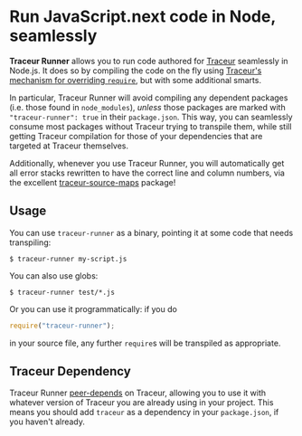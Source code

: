 # Run JavaScript.next code in Node, seamlessly

**Traceur Runner** allows you to run code authored for [Traceur](https://www.npmjs.com/package/traceur) seamlessly in Node.js. It does so by compiling the code on the fly using [Traceur's mechanism for overriding `require`](https://github.com/google/traceur-compiler/wiki/Using-Traceur-with-Node.js), but with some additional smarts.

In particular, Traceur Runner will avoid compiling any dependent packages (i.e. those found in `node_modules`), *unless* those packages are marked with `"traceur-runner": true` in their `package.json`. This way, you can seamlessly consume most packages without Traceur trying to transpile them, while still getting Traceur compilation for those of your dependencies that are targeted at Traceur themselves.

Additionally, whenever you use Traceur Runner, you will automatically get all error stacks rewritten to have the correct line and column numbers, via the excellent [traceur-source-maps](https://www.npmjs.com/package/traceur-source-maps) package!

## Usage

You can use `traceur-runner` as a binary, pointing it at some code that needs transpiling:

```
$ traceur-runner my-script.js
```

You can also use globs:

```
$ traceur-runner test/*.js
```

Or you can use it programmatically: if you do

```js
require("traceur-runner");
```

in your source file, any further `require`s will be transpiled as appropriate.

## Traceur Dependency

Traceur Runner [peer-depends](https://blog.domenic.me/peer-dependencies/) on Traceur, allowing you to use it with whatever version of Traceur you are already using in your project. This means you should add `traceur` as a dependency in your `package.json`, if you haven't already.
